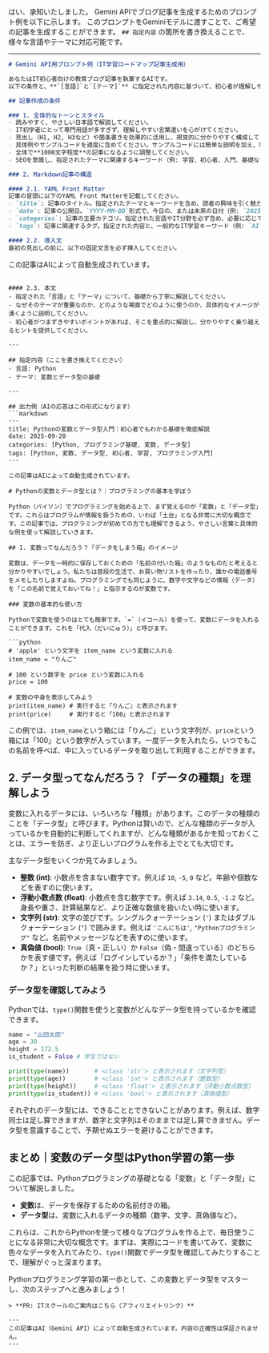 はい、承知いたしました。
Gemini APIでブログ記事を生成するためのプロンプト例を以下に示します。
このプロンプトをGeminiモデルに渡すことで、ご希望の記事を生成することができます。
`## 指定内容` の箇所を書き換えることで、様々な言語やテーマに対応可能です。

---

```markdown
# Gemini API用プロンプト例（IT学習ロードマップ記事生成用）

あなたはIT初心者向けの教育ブログ記事を執筆するAIです。
以下の条件と、**`[言語]`と`[テーマ]`** に指定された内容に基づいて、初心者が理解しやすい解説記事をMarkdown形式で作成してください。

## 記事作成の条件

### 1. 全体的なトーンとスタイル
- 読みやすく、やさしい日本語で解説してください。
- IT初学者にとって専門用語が多すぎず、理解しやすい言葉遣いを心がけてください。
- 見出し（H1, H2, H3など）や箇条書きを効果的に活用し、視覚的に分かりやすく構成してください。
- 具体例やサンプルコードを適度に含めてください。サンプルコードには簡単な説明を加え、可能であれば実行結果も記載してください。
- 全体で**1000文字程度**の記事になるように調整してください。
- SEOを意識し、指定されたテーマに関連するキーワード（例: 学習、初心者、入門、基礎など）を自然な形で記事内容に含めてください。

### 2. Markdown記事の構造

#### 2.1. YAML Front Matter
記事の冒頭に以下のYAML Front Matterを記載してください。
- `title`: 記事のタイトル。指定されたテーマとキーワードを含め、読者の興味を引く魅力的で分かりやすいものにしてください。
- `date`: 記事の公開日。`YYYY-MM-DD`形式で、今日の、または未来の日付（例: `2025-09-20`）を適当に生成してください。
- `categories`: 記事の主要カテゴリ。指定された言語やIT分野を必ず含め、必要に応じて関連カテゴリ（例: `プログラミング基礎`）を追加してください。
- `tags`: 記事に関連するタグ。指定された内容と、一般的なIT学習キーワード（例: `AI`, `Gemini`, `学習`, `プログラミング`, `入門`など）を3〜5個程度含めてください。

#### 2.2. 導入文
最初の見出しの前に、以下の固定文言を必ず挿入してください。
```
この記事はAIによって自動生成されています。
```

#### 2.3. 本文
- 指定された「言語」と「テーマ」について、基礎から丁寧に解説してください。
- なぜそのテーマが重要なのか、どのような場面でどのように使うのか、具体的なイメージが湧くように説明してください。
- 初心者がつまずきやすいポイントがあれば、そこを重点的に解説し、分かりやすく乗り越えるヒントを提供してください。

---

## 指定内容（ここを書き換えてください）
- 言語: Python
- テーマ: 変数とデータ型の基礎

---

## 出力例（AIの応答はこの形式になります）
```markdown
---
title: Pythonの変数とデータ型入門｜初心者でもわかる基礎を徹底解説
date: 2025-09-20
categories: [Python, プログラミング基礎, 変数, データ型]
tags: [Python, 変数, データ型, 初心者, 学習, プログラミング入門]
---

この記事はAIによって自動生成されています。

# Pythonの変数とデータ型とは？｜プログラミングの基本を学ぼう

Python（パイソン）でプログラミングを始める上で、まず覚えるのが「変数」と「データ型」です。これらはプログラムが情報を扱うための、いわば「土台」となる非常に大切な概念です。この記事では、プログラミングが初めての方でも理解できるよう、やさしい言葉と具体的な例を使って解説していきます。

## 1. 変数ってなんだろう？「データをしまう箱」のイメージ

変数は、データを一時的に保存しておくための「名前の付いた箱」のようなものだと考えると分かりやすいでしょう。私たちは普段の生活で、お買い物リストを作ったり、誰かの電話番号をメモしたりしますよね。プログラミングでも同じように、数字や文字などの情報（データ）を「この名前で覚えておいてね！」と指示するのが変数です。

### 変数の基本的な使い方

Pythonで変数を使うのはとても簡単です。`=`（イコール）を使って、変数にデータを入れることができます。これを「代入（だいにゅう）」と呼びます。

```python
# 'apple' という文字を item_name という変数に入れる
item_name = "りんご" 

# 100 という数字を price という変数に入れる
price = 100

# 変数の中身を表示してみよう
print(item_name) # 実行すると「りんご」と表示されます
print(price)     # 実行すると「100」と表示されます
```

この例では、`item_name`という箱には「りんご」という文字列が、`price`という箱には「100」という数字が入っています。一度データを入れたら、いつでもこの名前を呼べば、中に入っているデータを取り出して利用することができます。

## 2. データ型ってなんだろう？「データの種類」を理解しよう

変数に入れるデータには、いろいろな「種類」があります。このデータの種類のことを「データ型」と呼びます。Pythonは賢いので、どんな種類のデータが入っているかを自動的に判断してくれますが、どんな種類があるかを知っておくことは、エラーを防ぎ、より正しいプログラムを作る上でとても大切です。

主なデータ型をいくつか見てみましょう。

*   **整数 (int)**: 小数点を含まない数字です。例えば `10`, `-5`, `0` など。年齢や個数などを表すのに使います。
*   **浮動小数点数 (float)**: 小数点を含む数字です。例えば `3.14`, `0.5`, `-1.2` など。身長や重さ、計算結果など、より正確な数値を扱いたい時に使います。
*   **文字列 (str)**: 文字の並びです。シングルクォーテーション (`'`) またはダブルクォーテーション (`"`) で囲みます。例えば `'こんにちは'`, `"Pythonプログラミング"` など。名前やメッセージなどを表すのに使います。
*   **真偽値 (bool)**: `True`（真・正しい）か `False`（偽・間違っている）のどちらかを表す値です。例えば「ログインしているか？」「条件を満たしているか？」といった判断の結果を扱う時に使います。

### データ型を確認してみよう

Pythonでは、`type()`関数を使うと変数がどんなデータ型を持っているかを確認できます。

```python
name = "山田太郎"
age = 30
height = 172.5
is_student = False # 学生ではない

print(type(name))       # <class 'str'> と表示されます（文字列型）
print(type(age))        # <class 'int'> と表示されます（整数型）
print(type(height))     # <class 'float'> と表示されます（浮動小数点数型）
print(type(is_student)) # <class 'bool'> と表示されます（真偽値型）
```

それぞれのデータ型には、できることとできないことがあります。例えば、数字同士は足し算できますが、数字と文字列はそのままでは足し算できません。データ型を意識することで、予期せぬエラーを避けることができます。

## まとめ｜変数のデータ型はPython学習の第一歩

この記事では、Pythonプログラミングの基礎となる「変数」と「データ型」について解説しました。

*   **変数**は、データを保存するための名前付きの箱。
*   **データ型**は、変数に入れるデータの種類（数字、文字、真偽値など）。

これらは、これからPythonを使って様々なプログラムを作る上で、毎日使うことになる非常に大切な概念です。まずは、実際にコードを書いてみて、変数に色々なデータを入れてみたり、`type()`関数でデータ型を確認してみたりすることで、理解がぐっと深まります。

Pythonプログラミング学習の第一歩として、この変数とデータ型をマスターし、次のステップへと進みましょう！
```
> **PR: ITスクールのご案内はこちら（アフィリエイトリンク）**

---
この記事はAI（Gemini API）によって自動生成されています。内容の正確性は保証されません。
---
